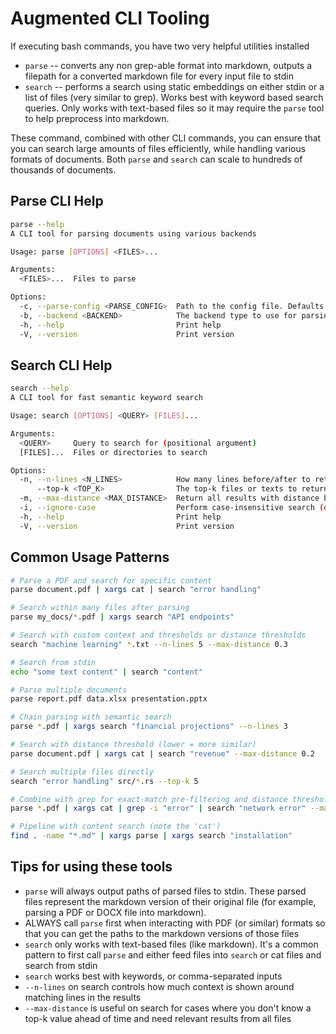 # Augmented CLI Tooling

If executing bash commands, you have two very helpful utilities installed
- `parse` -- converts any non grep-able format into markdown, outputs a filepath for a converted markdown file for every input file to stdin
- `search` -- performs a search using static embeddings on either stdin or a list of files (very similar to grep). Works best with keyword based search queries. Only works with text-based files so it may require the `parse` tool to help preprocess into markdown.

These command, combined with other CLI commands, you can ensure that you can search large amounts of files efficiently, while handling various formats of documents. Both `parse` and `search` can scale to hundreds of thousands of documents.

## Parse CLI Help

```bash
parse --help
A CLI tool for parsing documents using various backends

Usage: parse [OPTIONS] <FILES>...

Arguments:
  <FILES>...  Files to parse

Options:
  -c, --parse-config <PARSE_CONFIG>  Path to the config file. Defaults to ~/.parse_config.json
  -b, --backend <BACKEND>            The backend type to use for parsing. Defaults to `llama-parse` [default: llama-parse]
  -h, --help                         Print help
  -V, --version                      Print version
```

## Search CLI Help

```bash
search --help
A CLI tool for fast semantic keyword search

Usage: search [OPTIONS] <QUERY> [FILES]...

Arguments:
  <QUERY>     Query to search for (positional argument)
  [FILES]...  Files or directories to search

Options:
  -n, --n-lines <N_LINES>            How many lines before/after to return as context [default: 3]
      --top-k <TOP_K>                The top-k files or texts to return (ignored if max_distance is set) [default: 3]
  -m, --max-distance <MAX_DISTANCE>  Return all results with distance below this threshold (0.0+)
  -i, --ignore-case                  Perform case-insensitive search (default is false)
  -h, --help                         Print help
  -V, --version                      Print version
```

## Common Usage Patterns

```bash
# Parse a PDF and search for specific content
parse document.pdf | xargs cat | search "error handling"

# Search within many files after parsing
parse my_docs/*.pdf | xargs search "API endpoints"

# Search with custom context and thresholds or distance thresholds
search "machine learning" *.txt --n-lines 5 --max-distance 0.3

# Search from stdin
echo "some text content" | search "content"

# Parse multiple documents
parse report.pdf data.xlsx presentation.pptx

# Chain parsing with semantic search
parse *.pdf | xargs search "financial projections" --n-lines 3

# Search with distance threshold (lower = more similar)
parse document.pdf | xargs cat | search "revenue" --max-distance 0.2

# Search multiple files directly
search "error handling" src/*.rs --top-k 5

# Combine with grep for exact-match pre-filtering and distance thresholding
parse *.pdf | xargs cat | grep -i "error" | search "network error" --max-distance 0.3

# Pipeline with content search (note the 'cat')
find . -name "*.md" | xargs parse | xargs search "installation"
```

## Tips for using these tools

- `parse` will always output paths of parsed files to stdin. These parsed files represent the markdown version of their original file (for example, parsing a PDF or DOCX file into markdown).
- ALWAYS call `parse` first when interacting with PDF (or similar) formats so that you can get the paths to the markdown versions of those files
- `search` only works with text-based files (like markdown). It's a common pattern to first call `parse` and either feed files into `search` or cat files and search from stdin
- `search` works best with keywords, or comma-separated inputs
- `--n-lines` on search controls how much context is shown around matching lines in the results
- `--max-distance` is useful on search for cases where you don't know a top-k value ahead of time and need relevant results from all files